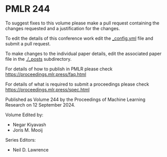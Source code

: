# PMLR 244

To suggest fixes to this volume please make a pull request containing the changes requested and a justification for the changes.

To edit the details of this conference work edit the [_config.yml](./_config.yml) file and submit a pull request.

To make changes to the individual paper details, edit the associated paper file in the [./_posts](./_posts) subdirectory.

For details of how to publish in PMLR please check https://proceedings.mlr.press/faq.html

For details of what is required to submit a proceedings please check https://proceedings.mlr.press/spec.html



Published as Volume 244 by the Proceedings of Machine Learning Research on 12 September 2024.

Volume Edited by:
  * Negar Kiyavash
  * Joris M. Mooij

Series Editors:
  * Neil D. Lawrence
